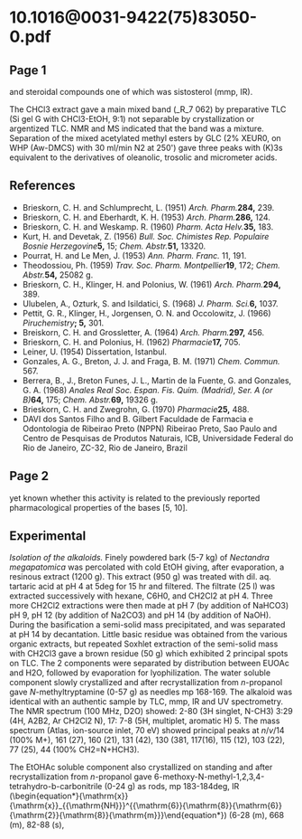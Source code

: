 # 10.1016@0031-9422(75)83050-0.pdf

## Page 1

and steroidal compounds one of which was sistosterol (mmp, IR).

The CHCl3 extract gave a main mixed band (_R_7 062) by preparative TLC (Si gel G with CHCl3-EtOH, 9:1) not separable by crystallization or argentized TLC. NMR and MS indicated that the band was a mixture. Separation of the mixed acetylated methyl esters by GLC (2% XEUR0, on WHP (Aw-DMCS) with 30 ml/min N2 at 250') gave three peaks with \(K\)3s equivalent to the derivatives of oleanolic, trosolic and micrometer acids.

## References

- Brieskorn, C. H. and Schlumprecht, L. (1951) _Arch. Pharm._**284,** 239.
- Brieskorn, C. H. and Eberhardt, K. H. (1953) _Arch. Pharm._**286,** 124.
- Brieskorn, C. H. and Weskamp. R. (1960) _Pharm. Acta Helv._**35,** 183.
- Kurt, H. and Devetak, Z. (1956) _Bull. Soc. Chimistes Rep. Populaire Bosnie Herzegovine_**5,** 15; _Chem. Abstr._**51,** 13320.
- Pourrat, H. and Le Men, J. (1953) _Ann. Pharm. Franc._ 11, 191.
- Theodossiou, Ph. (1959) _Trav. Soc. Pharm. Montpellier_**19**, 172; _Chem. Abstr._**54,** 25082 g.
- Brieskorn, C. H., Klinger, H. and Polonius, W. (1961) _Arch. Pharm._**294,** 389.
- Ulubelen, A., Ozturk, S. and Isildatici, S. (1968) _J. Pharm. Sci._**6,** 1037.
- Pettit, G. R., Klinger, H., Jorgensen, O. N. and Occolowitz, J. (1966) _Piruchemistry_**; 5,** 301.
- Breiskorn, C. H. and Grossletter, A. (1964) _Arch. Pharm._**297,** 456.
- Brieskorn, C. H. and Polonius, H. (1962) _Pharmacie_**17,** 705.
- Leiner, U. (1954) Dissertation, Istanbul.
- Gonzales, A. G., Breton, J. J. and Fraga, B. M. (1971) _Chem. Commun._ 567.
- Berrera, B., J., Breton Funes, J. L., Martin de la Fuente, G. and Gonzales, G. A. (1968) _Anales Real Soc. Espan. Fis. Quim. (Madrid), Ser. A (or B)_**64,** 175; _Chem. Abstr._**69,** 19326 g.
- Brieskorn, C. H. and Zwegrohn, G. (1970) _Pharmacie_**25,** 488.
- DAVI dos Santos Filho and B. Gilbert Faculdade de Farmacia e Odontologia de Ribeirao Preto (NPPN) Ribeirao Preto, Sao Paulo and Centro de Pesquisas de Produtos Naturais, ICB, Universidade Federal do Rio de Janeiro, ZC-32, Rio de Janeiro, Brazil


## Page 2

yet known whether this activity is related to the previously reported pharmacological properties of the bases [5, 10].

## Experimental

_Isolation of the alkaloids._ Finely powdered bark (5-7 kg) of _Nectandra megapatomica_ was percolated with cold EtOH giving, after evaporation, a resinous extract (1200 g). This extract (950 g) was treated with dil. aq. tartaric acid at pH 4 at 5deg for 15 hr and filtered. The filtrate (25 l) was extracted successively with hexane, C6H0, and CH2Cl2 at pH 4. Three more CH2Cl2 extractions were then made at pH 7 (by addition of NaHCO3) pH 9, pH 12 (by addition of Na2CO3) and pH 14 (by addition of NaOH). During the basification a semi-solid mass precipitated, and was separated at pH 14 by decantation. Little basic residue was obtained from the various organic extracts, but repeated Soxhlet extraction of the semi-solid mass with CH2Cl3 gave a brown residue (50 g) which exhibited 2 principal spots on TLC. The 2 components were separated by distribution between EUOAc and H2O, followed by evaporation for lyophilization. The water soluble component slowly crystallized and after recrystallization from _n_-propanol gave _N_-methyltryptamine (0-57 g) as needles mp 168-169. The alkaloid was identical with an authentic sample by TLC, mmp, IR and UV spectrometry. The NMR spectrum (100 MHz, D2O) showed: 2-80 (3H singlet, N-CH3) 3:29 (4H, A2B2, Ar CH2Cl2 N), 17: 7-8 (5H, multiplet, aromatic H) 5. The mass spectrum (Atlas, ion-source inlet, 70 eV) showed principal peaks at _n_/_v_/14 (100% M+), 161 (27), 160 (21), 131 (42), 130 (381, 117(16), 115 (12), 103 (22), 77 (25), 44 (100% CH2=N+HCH3).

The EtOHAc soluble component also crystallized on standing and after recrystallization from _n_-propanol gave 6-methoxy-N-methyl-1,2,3,4-tetrahydro-b-carbonitrile (0-24 g) as rods, mp 183-184deg, IR \(\begin{equation*}{\mathrm{x}}{\mathrm{x}}_{{\mathrm{NH}}}^{{\mathrm{6}}{\mathrm{8}}{\mathrm{6}}{\mathrm{2}}{\mathrm{8}}{\mathrm{m}}}\end{equation*}\) (6-28 (m), 668 (m), 82-88 (s),

